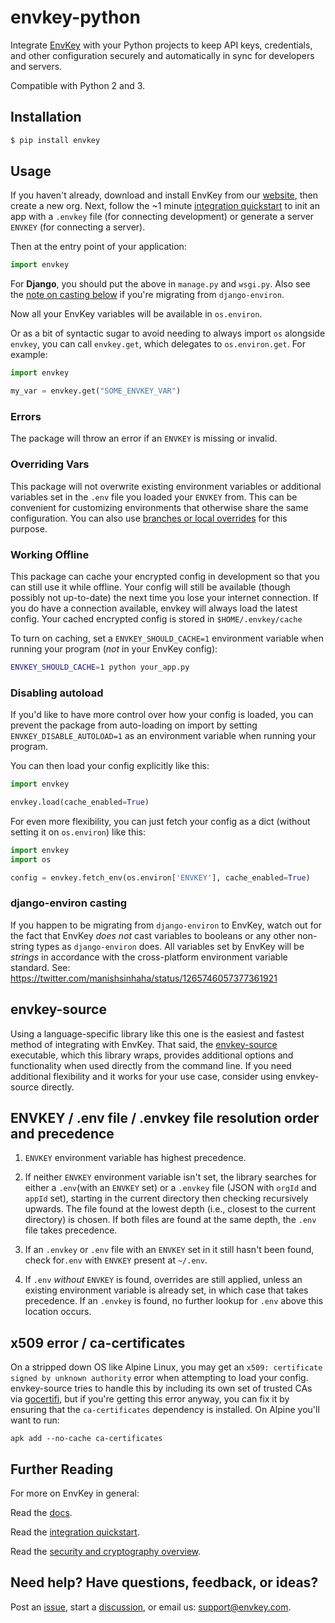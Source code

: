 # envkey-python

Integrate [EnvKey](https://www.envkey.com) with your Python projects to keep API keys, credentials, and other configuration securely and automatically in sync for developers and servers.

Compatible with Python 2 and 3.

## Installation

```bash
$ pip install envkey
```

## Usage

If you haven't already, download and install EnvKey from our [website](https://envkey.com), then create a new org. Next, follow the ~1 minute [integration quickstart](https://docs-v2.envkey.com/docs/integration-quickstart) to init an app with a `.envkey` file (for connecting development) or generate a server `ENVKEY` (for connecting a server).

Then at the entry point of your application:

```python
import envkey
```

For **Django**, you should put the above in `manage.py` and `wsgi.py`. Also see the [note on casting below](#django-environ-casting) if you're migrating from `django-environ`.

Now all your EnvKey variables will be available in `os.environ`.

Or as a bit of syntactic sugar to avoid needing to always import `os` alongside `envkey`, you can call `envkey.get`, which delegates to `os.environ.get`. For example:

```python
import envkey

my_var = envkey.get("SOME_ENVKEY_VAR")

```

### Errors

The package will throw an error if an `ENVKEY` is missing or invalid.

### Overriding Vars

This package will not overwrite existing environment variables or additional variables set in the `.env` file you loaded your `ENVKEY` from. This can be convenient for customizing environments that otherwise share the same configuration. You can also use [branches or local overrides](https://docs-v2.envkey.com/docs/branches-and-local-overrides) for this purpose.

### Working Offline

This package can cache your encrypted config in development so that you can still use it while offline. Your config will still be available (though possibly not up-to-date) the next time you lose your internet connection. If you do have a connection available, envkey will always load the latest config. Your cached encrypted config is stored in `$HOME/.envkey/cache`

To turn on caching, set a `ENVKEY_SHOULD_CACHE=1` environment variable when running your program (_not_ in your EnvKey config):

```bash
ENVKEY_SHOULD_CACHE=1 python your_app.py
```

### Disabling autoload

If you'd like to have more control over how your config is loaded, you can prevent the package from auto-loading on import by setting `ENVKEY_DISABLE_AUTOLOAD=1` as an environment variable when running your program.

You can then load your config explicitly like this:

```python
import envkey

envkey.load(cache_enabled=True)
```

For even more flexibility, you can just fetch your config as a dict (without setting it on `os.environ`) like this:

```python
import envkey
import os

config = envkey.fetch_env(os.environ['ENVKEY'], cache_enabled=True)
```

### django-environ casting

If you happen to be migrating from `django-environ` to EnvKey, watch out for the fact that EnvKey _does not_ cast variables to booleans or any other non-string types as `django-environ` does. All variables set by EnvKey will be _strings_ in accordance with the cross-platform environment variable standard. See: https://twitter.com/manishsinhaha/status/1265746057377361921

## envkey-source

Using a language-specific library like this one is the easiest and fastest method of integrating with EnvKey. That said, the [envkey-source](https://docs-v2.envkey.com/docs/envkey-source) executable, which this library wraps, provides additional options and functionality when used directly from the command line. If you need additional flexibility and it works for your use case, consider using envkey-source directly.

## ENVKEY / .env file / .envkey file resolution order and precedence

1. `ENVKEY` environment variable has highest precedence.

2. If neither `ENVKEY` environment variable isn't set, the library searches for either a `.env`(with an `ENVKEY` set) or a `.envkey` file (JSON with `orgId` and `appId` set), starting in the current directory then checking recursively upwards. The file found at the lowest depth (i.e., closest to the current directory) is chosen. If both files are found at the same depth, the `.env` file takes precedence.

3. If an `.envkey` or `.env` file with an `ENVKEY` set in it still hasn't been found, check for`.env` with `ENVKEY` present at `~/.env`.

4. If `.env` _without_ `ENVKEY` is found, overrides are still applied, unless an existing environment variable is already set, in which case that takes precedence. If an `.envkey` is found, no further lookup for `.env` above this location occurs.

## x509 error / ca-certificates

On a stripped down OS like Alpine Linux, you may get an `x509: certificate signed by unknown authority` error when attempting to load your config. envkey-source tries to handle this by including its own set of trusted CAs via [gocertifi](https://github.com/certifi/gocertifi), but if you're getting this error anyway, you can fix it by ensuring that the `ca-certificates` dependency is installed. On Alpine you'll want to run:

```
apk add --no-cache ca-certificates
```

## Further Reading

For more on EnvKey in general:

Read the [docs](https://docs-v2.envkey.com).

Read the [integration quickstart](https://docs-v2.envkey.com/docs/integration-quickstart.html).

Read the [security and cryptography overview](https://docs-v2.envkey.com/docs/security).

## Need help? Have questions, feedback, or ideas?

Post an [issue](https://github.com/envkey/envkey/issues), start a [discussion](https://github.com/envkey/envkey/dicussions), or email us: [support@envkey.com](mailto:support@envkey.com).
